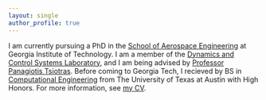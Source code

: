 ```yaml
---
layout: single
author_profile: true
---
```


I am currently pursuing a PhD in the [School of Aerospace Engineering](https://ae.gatech.edu/) at Georgia Institute of Technology. I am a member of the [Dynamics and Control Systems Laboratory](http://dcsl.gatech.edu/), and I am being advised by [Professor Panagiotis Tsiotras](http://dcsl.gatech.edu/tsiotras.html). Before coming to Georgia Tech, I recieved by BS in [Computational Engineering](https://www.ae.utexas.edu/undergraduate/computational-undergrad-program) from The University of Texas at Austin with High Honors. For more information, see [my CV](https://travisdriver.github.io/docs/travisdriver_cv.pdf). 
